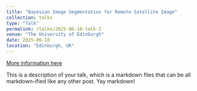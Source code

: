 ```yaml
---
title: "Bayesian Image Segmentation for Remote Satellite Image"
collection: talks
type: "Talk"
permalink: /talks/2025-06-18-talk-2
venue: "The University of Edinburgh"
date: 2025-06-18
location: "Edinburgh, UK"
---
```


[More information here](http://example2.com)

This is a description of your talk, which is a markdown files that can be all markdown-ified like any other post. Yay markdown!

